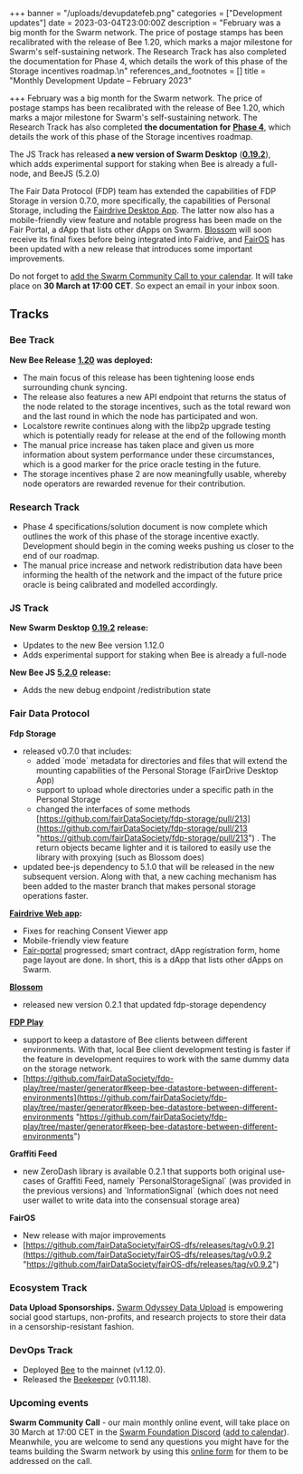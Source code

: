 +++
banner = "/uploads/devupdatefeb.png"
categories = ["Development updates"]
date = 2023-03-04T23:00:00Z
description = "February was a big month for the Swarm network. The price of postage stamps has been recalibrated with the release of Bee 1.20, which marks a major milestone for Swarm's self-sustaining network. The Research Track has also completed the documentation for Phase 4, which details the work of this phase of the Storage incentives roadmap.\n"
references_and_footnotes = []
title = "Monthly Development Update –  February 2023"

+++
February was a big month for the Swarm network. The price of postage stamps has been recalibrated with the release of Bee 1.20, which marks a major milestone for Swarm's self-sustaining network. The Research Track has also completed **the documentation for** [**Phase 4**](https://blog.ethswarm.org/foundation/2022/towards-the-world-computer.-the-swarm-network-upgrade-has-started./), which details the work of this phase of the Storage incentives roadmap.

The JS Track has released **a new version of Swarm Desktop** ([**0.19.2**](https://github.com/ethersphere/swarm-desktop/releases/tag/v0.19.2)), which adds experimental support for staking when Bee is already a full-node, and BeeJS (5.2.0)

The Fair Data Protocol (FDP) team has extended the capabilities of FDP Storage in version 0.7.0, more specifically, the capabilities of Personal Storage, including the [Fairdrive Desktop App](https://fairdatasociety.github.io/fairdrive-desktop-app/). The latter now also has a mobile-friendly view feature and notable progress has been made on the Fair Portal, a dApp that lists other dApps on Swarm. [Blossom](https://github.com/fairDataSociety/blossom) will soon receive its final fixes before being integrated into Faidrive, and [FairOS](https://github.com/fairDataSociety/fairOS-dfs/releases/tag/v0.9.2) has been updated with a new release that introduces some important improvements.

Do not forget to [add the Swarm Community Call to your calendar](https://www.addevent.com/event/On16281759). It will take place on **30 March at 17:00 CET**. So expect an email in your inbox soon.

## Tracks

### **Bee Track**

**New Bee Release** [**1.20**](https://github.com/ethersphere/bee/releases/tag/v1.12.0) **was deployed:**

* The main focus of this release has been tightening loose ends surrounding chunk syncing.
* The release also features a new API endpoint that returns the status of the node related to the storage incentives, such as the total reward won and the last round in which the node has participated and won.
* Localstore rewrite continues along with the libp2p upgrade testing which is potentially ready for release at the end of the following month
* The manual price increase has taken place and given us more information about system performance under these circumstances, which is a good marker for the price oracle testing in the future.
* The storage incentives phase 2 are now meaningfully usable, whereby node operators are rewarded revenue for their contribution.

### **Research Track**

* Phase 4 specifications/solution document is now complete which outlines the work of this phase of the storage incentive exactly. Development should begin in the coming weeks pushing us closer to the end of our roadmap.
* The manual price increase and network redistribution data have been informing the health of the network and the impact of the future price oracle is being calibrated and modelled accordingly.

### **JS Track**

**New Swarm Desktop** [**0.19.2**](https://github.com/ethersphere/swarm-desktop/releases/tag/v0.19.2) **release:**

* Updates to the new Bee version 1.12.0
* Adds experimental support for staking when Bee is already a full-node

**New Bee JS** [**5.2.0**](https://github.com/ethersphere/bee-js/releases/tag/v5.2.0) **release:**

* Adds the new debug endpoint /redistribution state

### **Fair Data Protocol**

**Fdp Storage**

* released v0.7.0 that includes:
  * added \`mode\` metadata for directories and files that will extend the mounting capabilities of the Personal Storage (FairDrive Desktop App)
  * support to upload whole directories under a specific path in the Personal Storage
  * changed the interfaces of some methods [https://github.com/fairDataSociety/fdp-storage/pull/213](https://github.com/fairDataSociety/fdp-storage/pull/213 "https://github.com/fairDataSociety/fdp-storage/pull/213") . The return objects became lighter and it is tailored to easily use the library with proxying (such as Blossom does)
* updated bee-js dependency to 5.1.0 that will be released in the new subsequent version. Along with that, a new caching mechanism has been added to the master branch that makes personal storage operations faster.

[**Fairdrive Web app**](https://fairdrive.fairdatasociety.org/)**:** 

* Fixes for reaching Consent Viewer app
* Mobile-friendly view feature
* [Fair-portal](https://github.com/fairDataSociety/fair-portal) progressed; smart contract, dApp registration form, home page layout are done. In short, this is a dApp that lists other dApps on Swarm.

[**Blossom**](https://github.com/fairDataSociety/blossom)

* released new version 0.2.1 that updated fdp-storage dependency

[**FDP Play**](https://github.com/fairDataSociety/fdp-play)

* support to keep a datastore of Bee clients between different environments. With that, local Bee client development testing is faster if the feature in development requires to work with the same dummy data on the storage network.
* [https://github.com/fairDataSociety/fdp-play/tree/master/generator#keep-bee-datastore-between-different-environments](https://github.com/fairDataSociety/fdp-play/tree/master/generator#keep-bee-datastore-between-different-environments "https://github.com/fairDataSociety/fdp-play/tree/master/generator#keep-bee-datastore-between-different-environments")

**Graffiti Feed**

* new ZeroDash library is available 0.2.1 that supports both original use-cases of Graffiti Feed, namely \`PersonalStorageSignal\` (was provided in the previous versions) and \`InformationSignal\` (which does not need user wallet to write data into the consensual storage area)

**FairOS**

* New release with major improvements
* [https://github.com/fairDataSociety/fairOS-dfs/releases/tag/v0.9.2](https://github.com/fairDataSociety/fairOS-dfs/releases/tag/v0.9.2 "https://github.com/fairDataSociety/fairOS-dfs/releases/tag/v0.9.2")

### **Ecosystem Track**

**Data Upload Sponsorships.** [Swarm Odyssey Data Upload](http://my.ethswarm.org/uploads) is empowering social good startups, non-profits, and research projects to store their data in a censorship-resistant fashion.

### **DevOps Track**

* Deployed [Bee](https://github.com/ethersphere/bee) to the mainnet (v1.12.0).
* Released the [Beekeeper](https://github.com/ethersphere/beekeeper) (v0.11.18).

### **Upcoming events**

**Swarm Community Call** - our main monthly online event, will take place on 30 March at 17:00 CET in the [Swarm Foundation Discord](https://discord.com/channels/799027393297514537/801438093927776286) ([add to calendar](https://www.addevent.com/event/On16281759)). Meanwhile, you are welcome to send any questions you might have for the teams building the Swarm network by using this [online form](https://airtable.com/shrBRyrMkXFsJvLS3) for them to be addressed on the call.